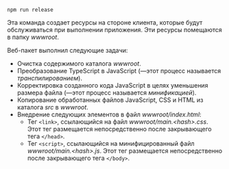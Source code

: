 ```console
npm run release
```

Эта команда создает ресурсы на стороне клиента, которые будут обслуживаться при выполнении приложения. Эти ресурсы помещаются в папку *wwwroot*.

Веб-пакет выполнил следующие задачи:

* Очистка содержимого каталога *wwwroot*.
* Преобразование TypeScript в JavaScript (&mdash;этот процесс называется *транспилированием*).
* Корректировка созданного кода JavaScript в целях уменьшения размера файла (&mdash;этот процесс называется *минификацией*).
* Копирование обработанных файлов JavaScript, CSS и HTML из каталога *src* в *wwwroot*.
* Внедрение следующих элементов в файл *wwwroot/index.html*:
  * Тег `<link>`, ссылающийся на файл *wwwroot/main.\<hash\>.css*. Этот тег размещается непосредственно после закрывающего тега `</head>`.
  * Тег `<script>`, ссылающийся на минифицированный файл *wwwroot/main.\<hash\>.js*. Этот тег размещается непосредственно после закрывающего тега `</body>`.
